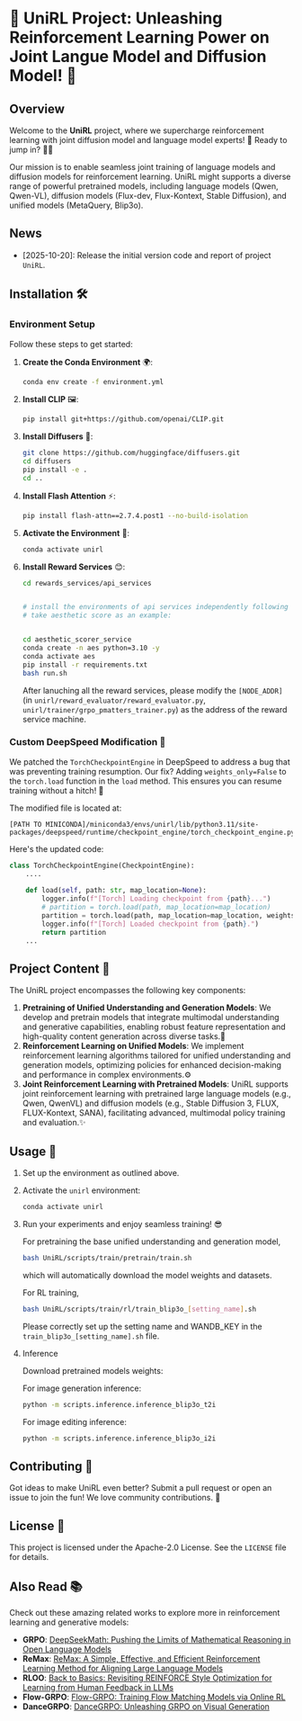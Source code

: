 # 🌟 UniRL Project: Unleashing Reinforcement Learning Power on Joint Langue Model and Diffusion Model! 🚀

## Overview

Welcome to the **UniRL** project, where we supercharge reinforcement learning with joint diffusion model and language model experts! 🎉 Ready to jump in? 🧙‍♂️

Our mission is to enable seamless joint training of language models and diffusion models for reinforcement learning. UniRL might supports a diverse range of powerful pretrained models, including language models (Qwen, Qwen-VL), diffusion models (Flux-dev, Flux-Kontext, Stable Diffusion), and unified models (MetaQuery, Blip3o).


## News

- [2025-10-20]: Release the initial version code and report of project `UniRL`.


## Installation 🛠️

### Environment Setup

Follow these steps to get started:

1. **Create the Conda Environment** 🌍:

   ```bash
   conda env create -f environment.yml
   ```

2. **Install CLIP** 🖼️:

   ```bash
   pip install git+https://github.com/openai/CLIP.git
   ```

3. **Install Diffusers** 🎨:

   ```bash
   git clone https://github.com/huggingface/diffusers.git
   cd diffusers
   pip install -e .
   cd ..
   ```

4. **Install Flash Attention** ⚡️:

   ```bash
   pip install flash-attn==2.7.4.post1 --no-build-isolation
   ```

5. **Activate the Environment** 🚀:

   ```bash
   conda activate unirl
   ```

6. **Install Reward Services** 😊:
   ```bash
   cd rewards_services/api_services
   
   
   # install the environments of api services independently following the readme files.
   # take aesthetic score as an example:
   
   
   cd aesthetic_scorer_service
   conda create -n aes python=3.10 -y
   conda activate aes
   pip install -r requirements.txt
   bash run.sh
   ```

   After lanuching all the reward services, please modify the `[NODE_ADDR]` (in `unirl/reward_evaluator/reward_evaluator.py`, `unirl/trainer/grpo_pmatters_trainer.py`) as the address of the reward service machine. 

### Custom DeepSpeed Modification 🔧

We  patched the `TorchCheckpointEngine` in DeepSpeed to address a bug that was preventing training resumption. Our fix? Adding `weights_only=False` to the `torch.load` function in the `load` method. This ensures you can resume training without a hitch! 💪

The modified file is located at:

```
[PATH TO MINICONDA]/miniconda3/envs/unirl/lib/python3.11/site-packages/deepspeed/runtime/checkpoint_engine/torch_checkpoint_engine.py
```

Here's the updated code:

```python
class TorchCheckpointEngine(CheckpointEngine):
    ....
	
    def load(self, path: str, map_location=None):
        logger.info(f"[Torch] Loading checkpoint from {path}...")
        # partition = torch.load(path, map_location=map_location)
        partition = torch.load(path, map_location=map_location, weights_only=False)
        logger.info(f"[Torch] Loaded checkpoint from {path}.")
        return partition
    ...
```

## Project Content 📜

The UniRL project encompasses the following key components:

1. **Pretraining of Unified Understanding and Generation Models**: We develop and pretrain models that integrate multimodal understanding and generative capabilities, enabling robust feature representation and high-quality content generation across diverse tasks.🧠
2. **Reinforcement Learning on Unified Models**: We implement reinforcement learning algorithms tailored for unified understanding and generation models, optimizing policies for enhanced decision-making and performance in complex environments.⚙️
3. **Joint Reinforcement Learning with Pretrained Models**: UniRL supports joint reinforcement learning with pretrained large language models (e.g., Qwen, QwenVL) and diffusion models (e.g., Stable Diffusion 3, FLUX, FLUX-Kontext, SANA), facilitating advanced, multimodal policy training and evaluation.✨

## Usage 🚀

1. Set up the environment as outlined above.

2. Activate the `unirl` environment:

   ```bash
   conda activate unirl
   ```

3. Run your experiments and enjoy seamless training! 😎

   For pretraining the base unified understanding and generation model,

   ```bash
   bash UniRL/scripts/train/pretrain/train.sh
   ```
   which will automatically download the model weights and datasets.

   For RL training,

   ```bash
   bash UniRL/scripts/train/rl/train_blip3o_[setting_name].sh
   ```
   Please correctly set up the setting name and WANDB_KEY in the `train_blip3o_[setting_name].sh` file. 


4. Inference 

   Download pretrained models weights: 

   

   For image generation inference:
   ```bash
   python -m scripts.inference.inference_blip3o_t2i
   ```

   For image editing inference:
   ```bash
   python -m scripts.inference.inference_blip3o_i2i
   ```



## Contributing 🤝

Got ideas to make UniRL even better? Submit a pull request or open an issue to join the fun! We love community contributions. 🌈

## License 📝

This project is licensed under the Apache-2.0 License. See the `LICENSE` file for details.

## Also Read 📚


Check out these amazing related works to explore more in reinforcement learning and generative models:

- **GRPO**: [DeepSeekMath: Pushing the Limits of Mathematical Reasoning in Open Language Models](https://arxiv.org/abs/2402.03300)
- **ReMax**:  [ReMax: A Simple, Effective, and Efficient Reinforcement Learning Method for Aligning Large Language Models](https://arxiv.org/abs/2310.10505)
- **RLOO**: [Back to Basics: Revisiting REINFORCE Style Optimization for Learning from Human Feedback in LLMs](https://arxiv.org/abs/2402.14740)
- **Flow-GRPO**: [Flow-GRPO: Training Flow Matching Models via Online RL](https://arxiv.org/abs/2505.05470)
- **DanceGRPO**: [DanceGRPO: Unleashing GRPO on Visual Generation](https://arxiv.org/abs/2505.07818)

